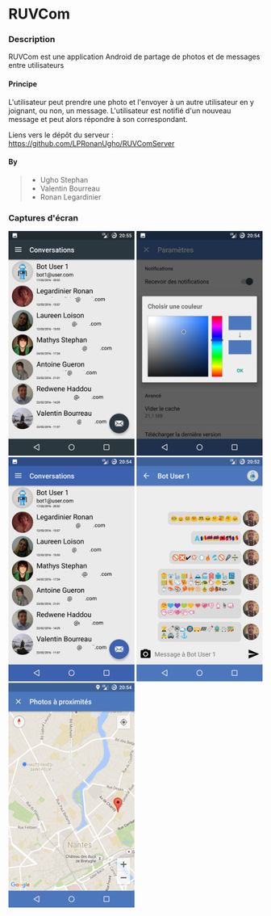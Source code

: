 # RUVCom

### Description

RUVCom est une application Android de partage de photos et de messages entre utilisateurs

#### Principe

L'utilisateur peut prendre une photo et l'envoyer à un autre utilisateur en y joignant, ou non, un message. L'utilisateur est notifié d'un nouveau message et peut alors répondre à son correspondant.

Liens vers le dépôt du serveur : 
https://github.com/LPRonanUgho/RUVComServer

#### By

> - Ugho Stephan
> - Valentin Bourreau
> - Ronan Legardinier

### Captures d'écran
<p>
  <img src="pic-main.png" width="250">
  <img src="pic-color.png" width="250">
  <img src="pic-main-color.png" width="250">
  <img src="pic-message.png" width="250">
  <img src="pic-map.png" width="250">
</p>
